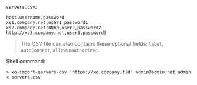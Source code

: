 `servers.csv`:

```csv
host,username,password
xs1.company.net,user1,password1
xs2.company.net:8080,user2,password2
http://xs3.company.net,user3,password3
```

> The CSV file can also contains these optional fields: `label`, `autoConnect`, `allowUnauthorized`.

Shell command:

```
> xo-import-servers-csv 'https://xo.company.tld' admin@admin.net admin < servers.csv
```
